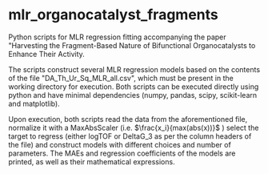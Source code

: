 # mlr_organocatalyst_fragments
Python scripts for MLR regression fitting accompanying the paper "Harvesting the Fragment-Based Nature of Bifunctional Organocatalysts to Enhance Their Activity.

The scripts construct several MLR regression models based on the contents of the file "DA_Th_Ur_Sq_MLR_all.csv", which must be present in the working directory for execution. Both scripts can be executed directly using python and have minimal dependencies (numpy, pandas, scipy, scikit-learn and matplotlib).

Upon execution, both scripts read the data from the aforementioned file, normalize it with a MaxAbsScaler (i.e. $\frac{x_i}{max(abs(x))}$ ) select the target to regress (either logTOF or DeltaG_3 as per the column headers of the file) and construct models with different choices and number of parameters. The MAEs and regression coefficients of the models are printed, as well as their mathematical expressions.
